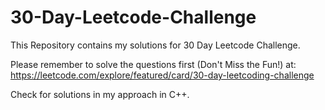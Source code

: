 # 30-Day-Leetcode-Challenge
This Repository contains my solutions for 30 Day Leetcode Challenge.

Please remember to solve the questions first (Don't Miss the Fun!) at: https://leetcode.com/explore/featured/card/30-day-leetcoding-challenge

Check for solutions in my approach in C++.
